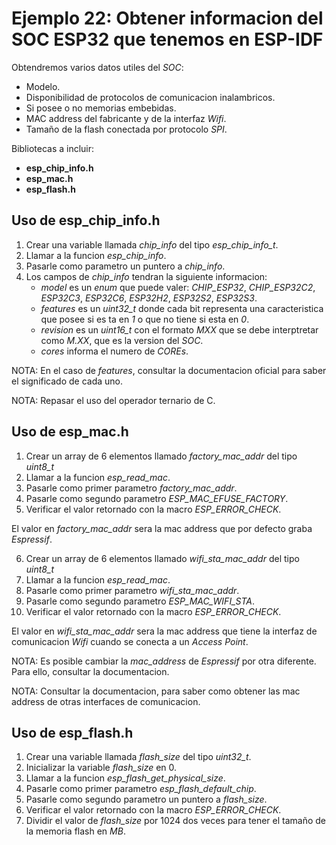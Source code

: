 # Ejemplo 22: Obtener informacion del SOC ESP32 que tenemos en ESP-IDF

Obtendremos varios datos utiles del _SOC_:

- Modelo.
- Disponibilidad de protocolos de comunicacion inalambricos.
- Si posee o no memorias embebidas.
- MAC address del fabricante y de la interfaz _Wifi_.
- Tamaño de la flash conectada por protocolo _SPI_.

Bibliotecas a incluir:

- **esp_chip_info.h**
- **esp_mac.h**
- **esp_flash.h**

## Uso de esp_chip_info.h

1. Crear una variable llamada _chip_info_ del tipo _esp_chip_info_t_.
2. Llamar a la funcion _esp_chip_info_.
3. Pasarle como parametro un puntero a _chip_info_.
4. Los campos de _chip_info_ tendran la siguiente informacion:
   - _model_ es un _enum_ que puede valer: _CHIP_ESP32_, _CHIP_ESP32C2_, _ESP32C3_, _ESP32C6_, _ESP32H2_, _ESP32S2_, _ESP32S3_.
   - _features_ es un _uint32_t_ donde cada bit representa una caracteristica que posee si es ta en _1_ o que no tiene si esta en _0_.
   - _revision_ es un _uint16_t_ con el formato _MXX_ que se debe interptretar como _M.XX_, que es la version del _SOC_.
   - _cores_ informa el numero de _COREs_.

NOTA: En el caso de _features_, consultar la documentacion oficial para saber el significado de cada uno.

NOTA: Repasar el uso del operador ternario de C.

## Uso de esp_mac.h

1. Crear un array de 6 elementos llamado _factory_mac_addr_ del tipo _uint8_t_
2. Llamar a la funcion _esp_read_mac_.
3. Pasarle como primer parametro _factory_mac_addr_.
4. Pasarle como segundo parametro _ESP_MAC_EFUSE_FACTORY_.
5. Verificar el valor retornado con la macro _ESP_ERROR_CHECK_.

El valor en _factory_mac_addr_ sera la mac address que por defecto graba _Espressif_.

6. Crear un array de 6 elementos llamado _wifi_sta_mac_addr_ del tipo _uint8_t_
7. Llamar a la funcion _esp_read_mac_.
8. Pasarle como primer parametro _wifi_sta_mac_addr_.
9. Pasarle como segundo parametro _ESP_MAC_WIFI_STA_.
10. Verificar el valor retornado con la macro _ESP_ERROR_CHECK_.

El valor en _wifi_sta_mac_addr_ sera la mac address que tiene la interfaz de comunicacion _Wifi_ cuando se conecta a un _Access Point_.

NOTA: Es posible cambiar la _mac_address_ de _Espressif_ por otra diferente. Para ello, consultar la documentacion.

NOTA: Consultar la documentacion, para saber como obtener las mac address de otras interfaces de comunicacion.

## Uso de esp_flash.h

1. Crear una variable llamada _flash_size_ del tipo _uint32_t_.
2. Inicializar la variable _flash_size_ en 0.
3. Llamar a la funcion _esp_flash_get_physical_size_.
4. Pasarle como primer parametro _esp_flash_default_chip_.
5. Pasarle como segundo parametro un puntero a _flash_size_.
6. Verificar el valor retornado con la macro _ESP_ERROR_CHECK_.
7. Dividir el valor de _flash_size_ por 1024 dos veces para tener el tamaño de la memoria flash en _MB_.
